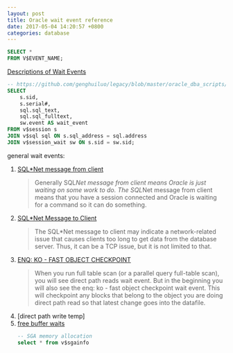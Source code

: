 ```yaml
---
layout: post
title: Oracle wait event reference
date: 2017-05-04 14:20:57 +0800
categories: database
---
```


``` sql
SELECT *
FROM V$EVENT_NAME;
```
[Descriptions of Wait Events](https://docs.oracle.com/cd/B28359_01/server.111/b28320/waitevents003.htm#BGGIBDJI)

``` sql
-- https://github.com/genghuiluo/legacy/blob/master/oracle_dba_scripts/wait_event.sql
SELECT
    s.sid,
    s.serial#,
    sql.sql_text,
    sql.sql_fulltext,
    sw.event AS wait_event
FROM v$session s
JOIN v$sql sql ON s.sql_address = sql.address
JOIN v$session_wait sw ON s.sid = sw.sid;
```

general wait events:

1. [SQL\*Net message from client](http://www.dba-oracle.com/t_sql_net_message_from_client.htm)
	> Generally SQL*Net message from client means Oracle is just waiting on  some work to do.  The SQL*Net message from client means that you have a session connected and Oracle is waiting for a command so it can do something.
2. [SQL\*Net Message to Client](http://www.dba-oracle.com/m_sql_net_message_to_client.htm)
	> The SQL*Net message to client  may indicate a network-related issue that causes clients too long to get data from the database server.  Thus, it can be a TCP issue, but it is not limited to that.
3. [ENQ: KO - FAST OBJECT CHECKPOINT](http://www.dba-oracle.com/t_enq_ko_fast_object_checkpoint.htm)
	> When you run full table scan (or a parallel query full-table scan), you will see direct path reads wait event.  But in the beginning you will also see the enq:  ko - fast object checkpoint wait event. This will checkpoint any blocks that belong to the object you are doing direct path read so that latest change goes into the datafile.
4. [direct path write temp]
5. [free buffer waits](http://www.dba-oracle.com/m_free_buffer_waits.htm)
	``` sql
	-- SGA memory allocation
	select * from v$sgainfo
	```




